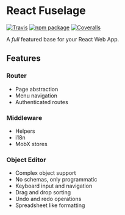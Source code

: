 # React Fuselage

[![Travis][build-badge]][build]
[![npm package][npm-badge]][npm]
[![Coveralls][coveralls-badge]][coveralls]

A _full_ featured base for your React Web App.

## Features

### Router

 * Page abstraction
 * Menu navigation
 * Authenticated routes
 
### Middleware

 * Helpers
 * i18n 
 * MobX stores

### Object Editor

 * Complex object support
 * No schemas, only programmatic 
 * Keyboard input and navigation
 * Drag and drop sorting
 * Undo and redo operations
 * Spreadsheet like formatting 
 

[build-badge]: https://img.shields.io/travis/user/repo/master.png?style=flat-square
[build]: https://travis-ci.org/user/repo

[npm-badge]: https://img.shields.io/npm/v/npm-package.png?style=flat-square
[npm]: https://www.npmjs.org/package/npm-package

[coveralls-badge]: https://img.shields.io/coveralls/user/repo/master.png?style=flat-square
[coveralls]: https://coveralls.io/github/user/repo
